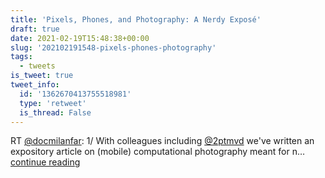 ```yaml
---
title: 'Pixels, Phones, and Photography: A Nerdy Exposé'
draft: true
date: 2021-02-19T15:48:38+00:00
slug: '202102191548-pixels-phones-photography'
tags:
  - tweets
is_tweet: true
tweet_info:
  id: '1362670413755518981'
  type: 'retweet'
  is_thread: False
---
```




RT [@docmilanfar](https://x.com/docmilanfar): 1/ With colleagues including [@2ptmvd](https://x.com/2ptmvd) we've written an expository article on (mobile) computational photography meant for n… [continue reading](https://x.com/sytelus/status/1362670413755518981)
